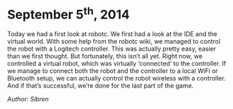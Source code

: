 September 5<sup>th</sup>, 2014
==============================
Today we had a first look at robotc. We first had a look at the IDE and the virtual world. With some help from the robotc wiki, we managed to control the robot with a Logitech controller. This was actually pretty easy, easier than we first thought. But fortunately, this isn’t all yet. Right now, we controlled a virtual robot, which was virtually ‘connected’ to the controller. If we manage to connect both the robot and the controller to a local WiFi or Bluetooth setup, we can actually control the robot wireless with a controller. And if that’s successful, we’re done for the last part of the game.

*Author: Sibren*
